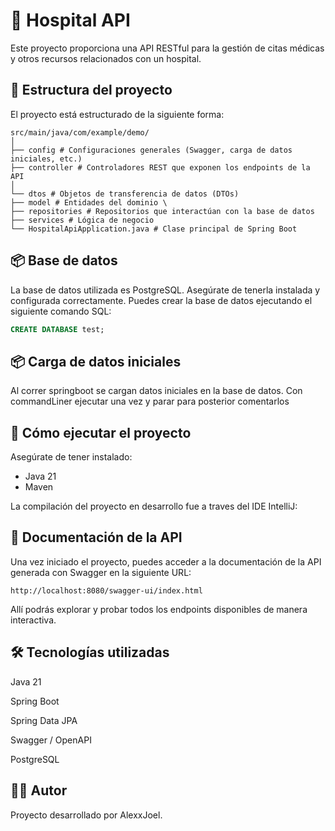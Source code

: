 # 🏥 Hospital API

Este proyecto proporciona una API RESTful para la gestión de citas médicas y otros recursos relacionados con un hospital.

## 📁 Estructura del proyecto

El proyecto está estructurado de la siguiente forma:

```
src/main/java/com/example/demo/ 
│ 
├── config # Configuraciones generales (Swagger, carga de datos iniciales, etc.) 
├── controller # Controladores REST que exponen los endpoints de la API 
│ 
└── dtos # Objetos de transferencia de datos (DTOs) 
├── model # Entidades del dominio \
├── repositories # Repositorios que interactúan con la base de datos 
├── services # Lógica de negocio 
└── HospitalApiApplication.java # Clase principal de Spring Boot
```

## 📦 Base de datos
La base de datos utilizada es PostgreSQL. Asegúrate de tenerla instalada y configurada correctamente.
Puedes crear la base de datos ejecutando el siguiente comando SQL:

```sql 
CREATE DATABASE test;
```
## 📦 Carga de datos iniciales
Al correr springboot se cargan datos iniciales en la base de datos. Con commandLiner 
ejecutar una vez y parar para posterior comentarlos 



## 🚀 Cómo ejecutar el proyecto

Asegúrate de tener instalado:

- Java 21
- Maven

La compilación del proyecto en desarrollo fue a traves del IDE IntelliJ:
## 📘 Documentación de la API
Una vez iniciado el proyecto, puedes acceder a la documentación de la API generada con Swagger en la siguiente URL:

```
http://localhost:8080/swagger-ui/index.html
```
Allí podrás explorar y probar todos los endpoints disponibles de manera interactiva.

## 🛠 Tecnologías utilizadas
Java 21

Spring Boot

Spring Data JPA

Swagger / OpenAPI

PostgreSQL

## 🧑‍💻 Autor
Proyecto desarrollado por AlexxJoel.